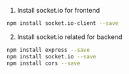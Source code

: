 1. Install socket.io for frontend

```bash
npm install socket.io-client --save
```

2. Install socket.io related for backend

```bash
npm install express --save
npm install socket.io --save
npm install cors --save
```
